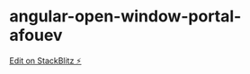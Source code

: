 # angular-open-window-portal-afouev

[Edit on StackBlitz ⚡️](https://stackblitz.com/edit/angular-open-window-portal-afouev)